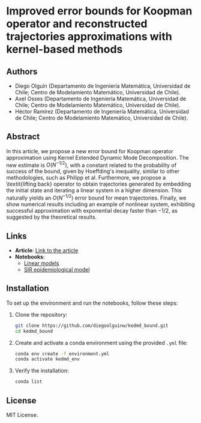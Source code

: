 # Improved error bounds for Koopman operator and reconstructed trajectories approximations with kernel-based methods

## Authors
- Diego Olguín (Departamento de Ingeniería Matemática, Universidad de Chile; Centro de Modelamiento Matemático, Universidad de Chile).
- Axel Osses (Departamento de Ingeniería Matemática, Universidad de Chile; Centro de Modelamiento Matemático, Universidad de Chile).
- Héctor Ramírez (Departamento de Ingeniería Matemática, Universidad de Chile; Centro de Modelamiento Matemático, Universidad de Chile).

## Abstract
In this article, we propose a new error bound for Koopman operator approximation using Kernel Extended Dynamic Mode Decomposition. The new estimate is $O(N^{-1/2})$, with a constant related to the probability of success of the bound, given by Hoeffding's inequality, similar to other methodologies, such as Philipp et al. Furthermore, we propose a \textit{lifting back} operator to obtain trajectories generated by embedding the initial state and iterating a linear system in a higher dimension. This naturally yields an $O(N^{-1/2})$ error bound for mean trajectories. Finally, we show numerical results including an example of nonlinear system, exhibiting successful approximation with exponential decay faster than $-1/2$, as suggested by the theoretical results. 

## Links
- **Article**: [Link to the article](https://doi.org/10.48550/arXiv.2506.09266)
- **Notebooks**:  
    - [Linear models](notebooks/linear.ipynb)
    - [SIR epidemiological model](notebooks/SIR.ipynb) 

## Installation
To set up the environment and run the notebooks, follow these steps:

1. Clone the repository:
    ```bash
    git clone https://github.com/diegoolguinw/kedmd_bound.git
    cd kedmd_bound
    ```

2. Create and activate a conda environment using the provided `.yml` file:
    ```bash
    conda env create -f environment.yml
    conda activate kedmd_env
    ```

3. Verify the installation:
    ```bash
    conda list
    ```

## License
MIT License.
